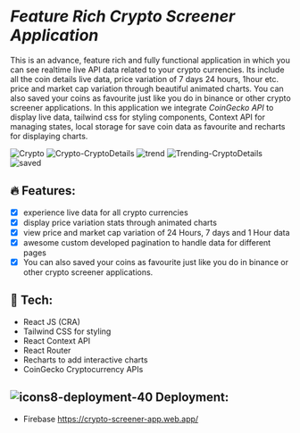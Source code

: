 # **_Feature Rich Crypto Screener Application_**

This is an advance, feature rich and fully functional application in which you can see realtime live API data related to your crypto currencies. Its include all the coin details live data, price variation of 7 days 24 hours, 1hour etc. price and market cap variation through beautiful animated charts. You can also saved your coins as favourite just like you do in binance or other crypto screener applications.
In this application we integrate _CoinGecko API_ to display live data, tailwind css for styling components, Context API for managing states, local storage for save coin data as favourite and recharts for displaying charts.

![Crypto](https://user-images.githubusercontent.com/66128446/199439555-0a439057-7ec5-4fd5-b439-dd70dfc43b56.png)
![Crypto-CryptoDetails](https://user-images.githubusercontent.com/66128446/199439573-fe2cc499-9f31-4ee0-97f5-210b40bd68e5.png)
![trend](https://user-images.githubusercontent.com/66128446/199439600-d927e621-93b3-4813-8fad-d7ecee440b1d.png)
![Trending-CryptoDetails](https://user-images.githubusercontent.com/66128446/199439619-c879dfda-d2e2-4a24-8b8a-3d6141dc9e3e.png)
![saved](https://user-images.githubusercontent.com/66128446/199439643-0cb5475b-d9d9-4fc9-82c4-21b72d63b701.png)


## 🔥 Features:

- [x] experience live data for all crypto currencies
- [x] display price variation stats through animated charts
- [x] view price and market cap variation of 24 Hours, 7 days and 1 Hour data
- [x] awesome custom developed pagination to handle data for different pages
- [x] You can also saved your coins as favourite just like you do in binance or other crypto screener applications.

## 🚀 Tech:

- React JS (CRA)
- Tailwind CSS for styling
- React Context API
- React Router
- Recharts to add interactive charts
- CoinGecko Cryptocurrency APIs

## ![icons8-deployment-40](https://user-images.githubusercontent.com/66128446/158442096-8ff90d02-ae07-4254-b10d-cf2109c05339.png) Deployment:

- Firebase
 https://crypto-screener-app.web.app/
 
